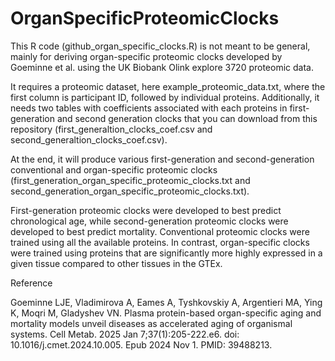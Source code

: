 # OrganSpecificProteomicClocks

This R code (github_organ_specific_clocks.R) is not meant to be general, mainly for deriving organ-specific proteomic clocks developed by Goeminne et al. using the UK Biobank Olink explore 3720 proteomic data. 

It requires a proteomic dataset, here example_proteomic_data.txt, where the first column is participant ID, followed by individual proteins. Additionally, it needs two tables with coefficients associated with each proteins in first-generation and second generation clocks that you can download from this repository (first_generaltion_clocks_coef.csv and second_generaltion_clocks_coef.csv). 

At the end, it will produce various first-generation and second-generation conventional and organ-specific proteomic clocks (first_generation_organ_specific_proteomic_clocks.txt and second_generation_organ_specific_proteomic_clocks.txt). 

First-generation proteomic clocks were developed to best predict chronological age, while second-generation proteomic clocks were developed to best predict mortality. Conventional proteomic clocks were trained using all the available proteins. In contrast, organ-specific clocks were trained using proteins that are significantly more highly expressed in a given tissue compared to other tissues in the GTEx.

Reference

Goeminne LJE, Vladimirova A, Eames A, Tyshkovskiy A, Argentieri MA, Ying K, Moqri M, Gladyshev VN. Plasma protein-based organ-specific aging and mortality models unveil diseases as accelerated aging of organismal systems. Cell Metab. 2025 Jan 7;37(1):205-222.e6. doi: 10.1016/j.cmet.2024.10.005. Epub 2024 Nov 1. PMID: 39488213.
